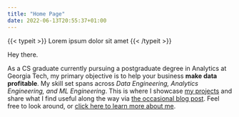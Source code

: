 ```yaml
---
title: "Home Page"
date: 2022-06-13T20:55:37+01:00
---
```

{{< typeit >}}
Lorem ipsum dolor sit amet 
{{< /typeit >}}

Hey there.

As a CS graduate currently pursuing a postgraduate degree in Analytics at Georgia Tech, my primary objective is to help your business **make data profitable**. My skill set spans across _Data Engineering, Analytics Engineering, and ML Engineering_. This is where I showcase [my projects](https://raashidsalih.github.io/projects/) and share what I find useful along the way via [the occasional blog post](https://raashidsalih.github.io/posts/). Feel free to look around, or [click here to learn more about me](https://raashidsalih.github.io/about/).
